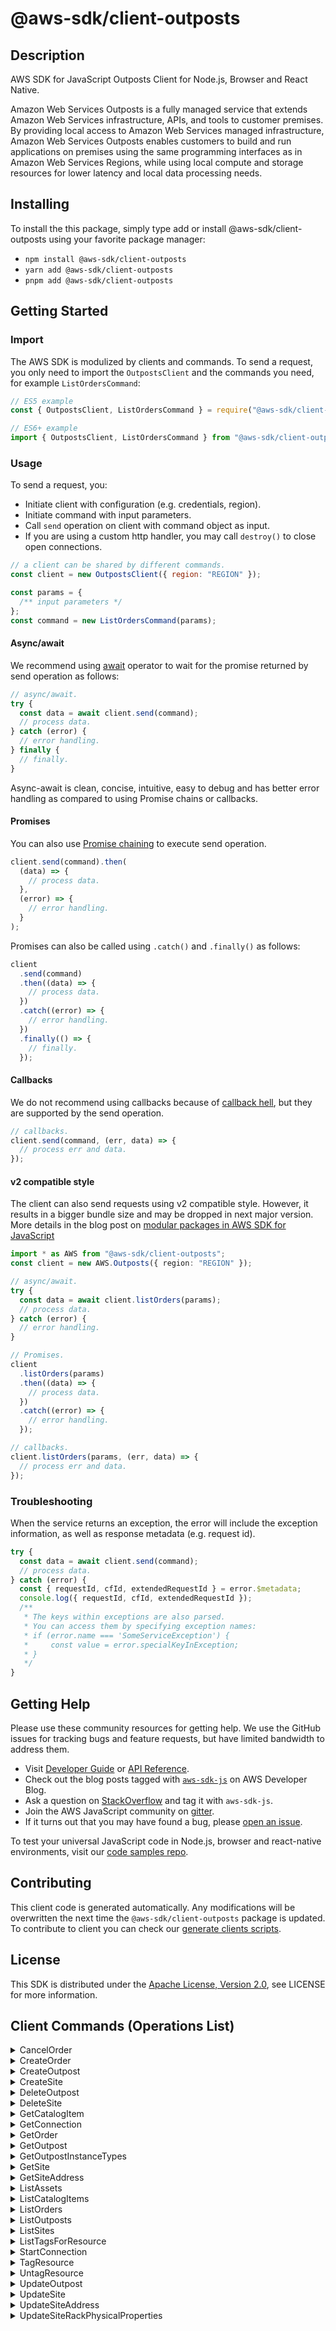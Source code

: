 <!-- generated file, do not edit directly -->

# @aws-sdk/client-outposts

## Description

AWS SDK for JavaScript Outposts Client for Node.js, Browser and React Native.

<p>Amazon Web Services Outposts is a fully managed service that extends Amazon Web Services infrastructure, APIs, and tools to
customer premises. By providing local access to Amazon Web Services managed infrastructure, Amazon Web Services Outposts enables
customers to build and run applications on premises using the same programming interfaces as
in Amazon Web Services Regions, while using local compute and storage resources for lower latency and local
data processing needs.</p>

## Installing

To install the this package, simply type add or install @aws-sdk/client-outposts
using your favorite package manager:

- `npm install @aws-sdk/client-outposts`
- `yarn add @aws-sdk/client-outposts`
- `pnpm add @aws-sdk/client-outposts`

## Getting Started

### Import

The AWS SDK is modulized by clients and commands.
To send a request, you only need to import the `OutpostsClient` and
the commands you need, for example `ListOrdersCommand`:

```js
// ES5 example
const { OutpostsClient, ListOrdersCommand } = require("@aws-sdk/client-outposts");
```

```ts
// ES6+ example
import { OutpostsClient, ListOrdersCommand } from "@aws-sdk/client-outposts";
```

### Usage

To send a request, you:

- Initiate client with configuration (e.g. credentials, region).
- Initiate command with input parameters.
- Call `send` operation on client with command object as input.
- If you are using a custom http handler, you may call `destroy()` to close open connections.

```js
// a client can be shared by different commands.
const client = new OutpostsClient({ region: "REGION" });

const params = {
  /** input parameters */
};
const command = new ListOrdersCommand(params);
```

#### Async/await

We recommend using [await](https://developer.mozilla.org/en-US/docs/Web/JavaScript/Reference/Operators/await)
operator to wait for the promise returned by send operation as follows:

```js
// async/await.
try {
  const data = await client.send(command);
  // process data.
} catch (error) {
  // error handling.
} finally {
  // finally.
}
```

Async-await is clean, concise, intuitive, easy to debug and has better error handling
as compared to using Promise chains or callbacks.

#### Promises

You can also use [Promise chaining](https://developer.mozilla.org/en-US/docs/Web/JavaScript/Guide/Using_promises#chaining)
to execute send operation.

```js
client.send(command).then(
  (data) => {
    // process data.
  },
  (error) => {
    // error handling.
  }
);
```

Promises can also be called using `.catch()` and `.finally()` as follows:

```js
client
  .send(command)
  .then((data) => {
    // process data.
  })
  .catch((error) => {
    // error handling.
  })
  .finally(() => {
    // finally.
  });
```

#### Callbacks

We do not recommend using callbacks because of [callback hell](http://callbackhell.com/),
but they are supported by the send operation.

```js
// callbacks.
client.send(command, (err, data) => {
  // process err and data.
});
```

#### v2 compatible style

The client can also send requests using v2 compatible style.
However, it results in a bigger bundle size and may be dropped in next major version. More details in the blog post
on [modular packages in AWS SDK for JavaScript](https://aws.amazon.com/blogs/developer/modular-packages-in-aws-sdk-for-javascript/)

```ts
import * as AWS from "@aws-sdk/client-outposts";
const client = new AWS.Outposts({ region: "REGION" });

// async/await.
try {
  const data = await client.listOrders(params);
  // process data.
} catch (error) {
  // error handling.
}

// Promises.
client
  .listOrders(params)
  .then((data) => {
    // process data.
  })
  .catch((error) => {
    // error handling.
  });

// callbacks.
client.listOrders(params, (err, data) => {
  // process err and data.
});
```

### Troubleshooting

When the service returns an exception, the error will include the exception information,
as well as response metadata (e.g. request id).

```js
try {
  const data = await client.send(command);
  // process data.
} catch (error) {
  const { requestId, cfId, extendedRequestId } = error.$metadata;
  console.log({ requestId, cfId, extendedRequestId });
  /**
   * The keys within exceptions are also parsed.
   * You can access them by specifying exception names:
   * if (error.name === 'SomeServiceException') {
   *     const value = error.specialKeyInException;
   * }
   */
}
```

## Getting Help

Please use these community resources for getting help.
We use the GitHub issues for tracking bugs and feature requests, but have limited bandwidth to address them.

- Visit [Developer Guide](https://docs.aws.amazon.com/sdk-for-javascript/v3/developer-guide/welcome.html)
  or [API Reference](https://docs.aws.amazon.com/AWSJavaScriptSDK/v3/latest/index.html).
- Check out the blog posts tagged with [`aws-sdk-js`](https://aws.amazon.com/blogs/developer/tag/aws-sdk-js/)
  on AWS Developer Blog.
- Ask a question on [StackOverflow](https://stackoverflow.com/questions/tagged/aws-sdk-js) and tag it with `aws-sdk-js`.
- Join the AWS JavaScript community on [gitter](https://gitter.im/aws/aws-sdk-js-v3).
- If it turns out that you may have found a bug, please [open an issue](https://github.com/aws/aws-sdk-js-v3/issues/new/choose).

To test your universal JavaScript code in Node.js, browser and react-native environments,
visit our [code samples repo](https://github.com/aws-samples/aws-sdk-js-tests).

## Contributing

This client code is generated automatically. Any modifications will be overwritten the next time the `@aws-sdk/client-outposts` package is updated.
To contribute to client you can check our [generate clients scripts](https://github.com/aws/aws-sdk-js-v3/tree/main/scripts/generate-clients).

## License

This SDK is distributed under the
[Apache License, Version 2.0](http://www.apache.org/licenses/LICENSE-2.0),
see LICENSE for more information.

## Client Commands (Operations List)

<details>
<summary>
CancelOrder
</summary>

[Command API Reference](https://docs.aws.amazon.com/AWSJavaScriptSDK/v3/latest/clients/client-outposts/classes/cancelordercommand.html) / [Input](https://docs.aws.amazon.com/AWSJavaScriptSDK/v3/latest/clients/client-outposts/interfaces/cancelordercommandinput.html) / [Output](https://docs.aws.amazon.com/AWSJavaScriptSDK/v3/latest/clients/client-outposts/interfaces/cancelordercommandoutput.html)

</details>
<details>
<summary>
CreateOrder
</summary>

[Command API Reference](https://docs.aws.amazon.com/AWSJavaScriptSDK/v3/latest/clients/client-outposts/classes/createordercommand.html) / [Input](https://docs.aws.amazon.com/AWSJavaScriptSDK/v3/latest/clients/client-outposts/interfaces/createordercommandinput.html) / [Output](https://docs.aws.amazon.com/AWSJavaScriptSDK/v3/latest/clients/client-outposts/interfaces/createordercommandoutput.html)

</details>
<details>
<summary>
CreateOutpost
</summary>

[Command API Reference](https://docs.aws.amazon.com/AWSJavaScriptSDK/v3/latest/clients/client-outposts/classes/createoutpostcommand.html) / [Input](https://docs.aws.amazon.com/AWSJavaScriptSDK/v3/latest/clients/client-outposts/interfaces/createoutpostcommandinput.html) / [Output](https://docs.aws.amazon.com/AWSJavaScriptSDK/v3/latest/clients/client-outposts/interfaces/createoutpostcommandoutput.html)

</details>
<details>
<summary>
CreateSite
</summary>

[Command API Reference](https://docs.aws.amazon.com/AWSJavaScriptSDK/v3/latest/clients/client-outposts/classes/createsitecommand.html) / [Input](https://docs.aws.amazon.com/AWSJavaScriptSDK/v3/latest/clients/client-outposts/interfaces/createsitecommandinput.html) / [Output](https://docs.aws.amazon.com/AWSJavaScriptSDK/v3/latest/clients/client-outposts/interfaces/createsitecommandoutput.html)

</details>
<details>
<summary>
DeleteOutpost
</summary>

[Command API Reference](https://docs.aws.amazon.com/AWSJavaScriptSDK/v3/latest/clients/client-outposts/classes/deleteoutpostcommand.html) / [Input](https://docs.aws.amazon.com/AWSJavaScriptSDK/v3/latest/clients/client-outposts/interfaces/deleteoutpostcommandinput.html) / [Output](https://docs.aws.amazon.com/AWSJavaScriptSDK/v3/latest/clients/client-outposts/interfaces/deleteoutpostcommandoutput.html)

</details>
<details>
<summary>
DeleteSite
</summary>

[Command API Reference](https://docs.aws.amazon.com/AWSJavaScriptSDK/v3/latest/clients/client-outposts/classes/deletesitecommand.html) / [Input](https://docs.aws.amazon.com/AWSJavaScriptSDK/v3/latest/clients/client-outposts/interfaces/deletesitecommandinput.html) / [Output](https://docs.aws.amazon.com/AWSJavaScriptSDK/v3/latest/clients/client-outposts/interfaces/deletesitecommandoutput.html)

</details>
<details>
<summary>
GetCatalogItem
</summary>

[Command API Reference](https://docs.aws.amazon.com/AWSJavaScriptSDK/v3/latest/clients/client-outposts/classes/getcatalogitemcommand.html) / [Input](https://docs.aws.amazon.com/AWSJavaScriptSDK/v3/latest/clients/client-outposts/interfaces/getcatalogitemcommandinput.html) / [Output](https://docs.aws.amazon.com/AWSJavaScriptSDK/v3/latest/clients/client-outposts/interfaces/getcatalogitemcommandoutput.html)

</details>
<details>
<summary>
GetConnection
</summary>

[Command API Reference](https://docs.aws.amazon.com/AWSJavaScriptSDK/v3/latest/clients/client-outposts/classes/getconnectioncommand.html) / [Input](https://docs.aws.amazon.com/AWSJavaScriptSDK/v3/latest/clients/client-outposts/interfaces/getconnectioncommandinput.html) / [Output](https://docs.aws.amazon.com/AWSJavaScriptSDK/v3/latest/clients/client-outposts/interfaces/getconnectioncommandoutput.html)

</details>
<details>
<summary>
GetOrder
</summary>

[Command API Reference](https://docs.aws.amazon.com/AWSJavaScriptSDK/v3/latest/clients/client-outposts/classes/getordercommand.html) / [Input](https://docs.aws.amazon.com/AWSJavaScriptSDK/v3/latest/clients/client-outposts/interfaces/getordercommandinput.html) / [Output](https://docs.aws.amazon.com/AWSJavaScriptSDK/v3/latest/clients/client-outposts/interfaces/getordercommandoutput.html)

</details>
<details>
<summary>
GetOutpost
</summary>

[Command API Reference](https://docs.aws.amazon.com/AWSJavaScriptSDK/v3/latest/clients/client-outposts/classes/getoutpostcommand.html) / [Input](https://docs.aws.amazon.com/AWSJavaScriptSDK/v3/latest/clients/client-outposts/interfaces/getoutpostcommandinput.html) / [Output](https://docs.aws.amazon.com/AWSJavaScriptSDK/v3/latest/clients/client-outposts/interfaces/getoutpostcommandoutput.html)

</details>
<details>
<summary>
GetOutpostInstanceTypes
</summary>

[Command API Reference](https://docs.aws.amazon.com/AWSJavaScriptSDK/v3/latest/clients/client-outposts/classes/getoutpostinstancetypescommand.html) / [Input](https://docs.aws.amazon.com/AWSJavaScriptSDK/v3/latest/clients/client-outposts/interfaces/getoutpostinstancetypescommandinput.html) / [Output](https://docs.aws.amazon.com/AWSJavaScriptSDK/v3/latest/clients/client-outposts/interfaces/getoutpostinstancetypescommandoutput.html)

</details>
<details>
<summary>
GetSite
</summary>

[Command API Reference](https://docs.aws.amazon.com/AWSJavaScriptSDK/v3/latest/clients/client-outposts/classes/getsitecommand.html) / [Input](https://docs.aws.amazon.com/AWSJavaScriptSDK/v3/latest/clients/client-outposts/interfaces/getsitecommandinput.html) / [Output](https://docs.aws.amazon.com/AWSJavaScriptSDK/v3/latest/clients/client-outposts/interfaces/getsitecommandoutput.html)

</details>
<details>
<summary>
GetSiteAddress
</summary>

[Command API Reference](https://docs.aws.amazon.com/AWSJavaScriptSDK/v3/latest/clients/client-outposts/classes/getsiteaddresscommand.html) / [Input](https://docs.aws.amazon.com/AWSJavaScriptSDK/v3/latest/clients/client-outposts/interfaces/getsiteaddresscommandinput.html) / [Output](https://docs.aws.amazon.com/AWSJavaScriptSDK/v3/latest/clients/client-outposts/interfaces/getsiteaddresscommandoutput.html)

</details>
<details>
<summary>
ListAssets
</summary>

[Command API Reference](https://docs.aws.amazon.com/AWSJavaScriptSDK/v3/latest/clients/client-outposts/classes/listassetscommand.html) / [Input](https://docs.aws.amazon.com/AWSJavaScriptSDK/v3/latest/clients/client-outposts/interfaces/listassetscommandinput.html) / [Output](https://docs.aws.amazon.com/AWSJavaScriptSDK/v3/latest/clients/client-outposts/interfaces/listassetscommandoutput.html)

</details>
<details>
<summary>
ListCatalogItems
</summary>

[Command API Reference](https://docs.aws.amazon.com/AWSJavaScriptSDK/v3/latest/clients/client-outposts/classes/listcatalogitemscommand.html) / [Input](https://docs.aws.amazon.com/AWSJavaScriptSDK/v3/latest/clients/client-outposts/interfaces/listcatalogitemscommandinput.html) / [Output](https://docs.aws.amazon.com/AWSJavaScriptSDK/v3/latest/clients/client-outposts/interfaces/listcatalogitemscommandoutput.html)

</details>
<details>
<summary>
ListOrders
</summary>

[Command API Reference](https://docs.aws.amazon.com/AWSJavaScriptSDK/v3/latest/clients/client-outposts/classes/listorderscommand.html) / [Input](https://docs.aws.amazon.com/AWSJavaScriptSDK/v3/latest/clients/client-outposts/interfaces/listorderscommandinput.html) / [Output](https://docs.aws.amazon.com/AWSJavaScriptSDK/v3/latest/clients/client-outposts/interfaces/listorderscommandoutput.html)

</details>
<details>
<summary>
ListOutposts
</summary>

[Command API Reference](https://docs.aws.amazon.com/AWSJavaScriptSDK/v3/latest/clients/client-outposts/classes/listoutpostscommand.html) / [Input](https://docs.aws.amazon.com/AWSJavaScriptSDK/v3/latest/clients/client-outposts/interfaces/listoutpostscommandinput.html) / [Output](https://docs.aws.amazon.com/AWSJavaScriptSDK/v3/latest/clients/client-outposts/interfaces/listoutpostscommandoutput.html)

</details>
<details>
<summary>
ListSites
</summary>

[Command API Reference](https://docs.aws.amazon.com/AWSJavaScriptSDK/v3/latest/clients/client-outposts/classes/listsitescommand.html) / [Input](https://docs.aws.amazon.com/AWSJavaScriptSDK/v3/latest/clients/client-outposts/interfaces/listsitescommandinput.html) / [Output](https://docs.aws.amazon.com/AWSJavaScriptSDK/v3/latest/clients/client-outposts/interfaces/listsitescommandoutput.html)

</details>
<details>
<summary>
ListTagsForResource
</summary>

[Command API Reference](https://docs.aws.amazon.com/AWSJavaScriptSDK/v3/latest/clients/client-outposts/classes/listtagsforresourcecommand.html) / [Input](https://docs.aws.amazon.com/AWSJavaScriptSDK/v3/latest/clients/client-outposts/interfaces/listtagsforresourcecommandinput.html) / [Output](https://docs.aws.amazon.com/AWSJavaScriptSDK/v3/latest/clients/client-outposts/interfaces/listtagsforresourcecommandoutput.html)

</details>
<details>
<summary>
StartConnection
</summary>

[Command API Reference](https://docs.aws.amazon.com/AWSJavaScriptSDK/v3/latest/clients/client-outposts/classes/startconnectioncommand.html) / [Input](https://docs.aws.amazon.com/AWSJavaScriptSDK/v3/latest/clients/client-outposts/interfaces/startconnectioncommandinput.html) / [Output](https://docs.aws.amazon.com/AWSJavaScriptSDK/v3/latest/clients/client-outposts/interfaces/startconnectioncommandoutput.html)

</details>
<details>
<summary>
TagResource
</summary>

[Command API Reference](https://docs.aws.amazon.com/AWSJavaScriptSDK/v3/latest/clients/client-outposts/classes/tagresourcecommand.html) / [Input](https://docs.aws.amazon.com/AWSJavaScriptSDK/v3/latest/clients/client-outposts/interfaces/tagresourcecommandinput.html) / [Output](https://docs.aws.amazon.com/AWSJavaScriptSDK/v3/latest/clients/client-outposts/interfaces/tagresourcecommandoutput.html)

</details>
<details>
<summary>
UntagResource
</summary>

[Command API Reference](https://docs.aws.amazon.com/AWSJavaScriptSDK/v3/latest/clients/client-outposts/classes/untagresourcecommand.html) / [Input](https://docs.aws.amazon.com/AWSJavaScriptSDK/v3/latest/clients/client-outposts/interfaces/untagresourcecommandinput.html) / [Output](https://docs.aws.amazon.com/AWSJavaScriptSDK/v3/latest/clients/client-outposts/interfaces/untagresourcecommandoutput.html)

</details>
<details>
<summary>
UpdateOutpost
</summary>

[Command API Reference](https://docs.aws.amazon.com/AWSJavaScriptSDK/v3/latest/clients/client-outposts/classes/updateoutpostcommand.html) / [Input](https://docs.aws.amazon.com/AWSJavaScriptSDK/v3/latest/clients/client-outposts/interfaces/updateoutpostcommandinput.html) / [Output](https://docs.aws.amazon.com/AWSJavaScriptSDK/v3/latest/clients/client-outposts/interfaces/updateoutpostcommandoutput.html)

</details>
<details>
<summary>
UpdateSite
</summary>

[Command API Reference](https://docs.aws.amazon.com/AWSJavaScriptSDK/v3/latest/clients/client-outposts/classes/updatesitecommand.html) / [Input](https://docs.aws.amazon.com/AWSJavaScriptSDK/v3/latest/clients/client-outposts/interfaces/updatesitecommandinput.html) / [Output](https://docs.aws.amazon.com/AWSJavaScriptSDK/v3/latest/clients/client-outposts/interfaces/updatesitecommandoutput.html)

</details>
<details>
<summary>
UpdateSiteAddress
</summary>

[Command API Reference](https://docs.aws.amazon.com/AWSJavaScriptSDK/v3/latest/clients/client-outposts/classes/updatesiteaddresscommand.html) / [Input](https://docs.aws.amazon.com/AWSJavaScriptSDK/v3/latest/clients/client-outposts/interfaces/updatesiteaddresscommandinput.html) / [Output](https://docs.aws.amazon.com/AWSJavaScriptSDK/v3/latest/clients/client-outposts/interfaces/updatesiteaddresscommandoutput.html)

</details>
<details>
<summary>
UpdateSiteRackPhysicalProperties
</summary>

[Command API Reference](https://docs.aws.amazon.com/AWSJavaScriptSDK/v3/latest/clients/client-outposts/classes/updatesiterackphysicalpropertiescommand.html) / [Input](https://docs.aws.amazon.com/AWSJavaScriptSDK/v3/latest/clients/client-outposts/interfaces/updatesiterackphysicalpropertiescommandinput.html) / [Output](https://docs.aws.amazon.com/AWSJavaScriptSDK/v3/latest/clients/client-outposts/interfaces/updatesiterackphysicalpropertiescommandoutput.html)

</details>
